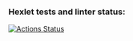### Hexlet tests and linter status:
[![Actions Status](https://github.com/Zgalla/qa-engineer-project-85/actions/workflows/hexlet-check.yml/badge.svg)](https://github.com/Zgalla/qa-engineer-project-85/actions)